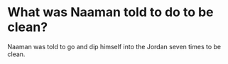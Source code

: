 # What was Naaman told to do to be clean?

Naaman was told to go and dip himself into the Jordan seven times to be clean.
